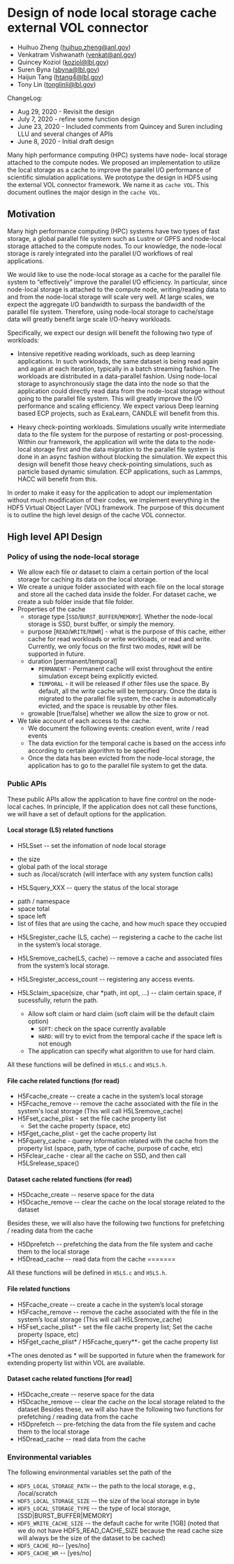 # Design of node local storage cache external VOL connector
* Huihuo Zheng (huihuo.zheng@anl.gov)
* Venkatram Vishwanath (venkat@anl.gov)
* Quincey Koziol (koziol@lbl.gov)
* Suren Byna (sbyna@lbl.gov)
* Haijun Tang (htang4@lbl.gov)
* Tony Lin (tonglinli@lbl.gov)

ChangeLog: 
* Aug 29, 2020 - Revisit the design
* July 7, 2020 - refine some function design
* June 23, 2020 - Included comments from Quincey and Suren including LLU and several changes of APIs
* June 8, 2020 - Initial draft design

Many hiph performance computing (HPC) systems have node- local storage attached to the compute nodes. We proposed an implementation to utilize the local storage as a cache to improve the parallel I/O performance of scientific simulation applications. We prototype the design in HDF5 using the external VOL connector framework. We name it as ```cache VOL```. This document outlines the major design in the ```cache VOL```. 


## Motivation
Many high performance computing (HPC) systems have two types of fast storage, a global parallel file system such as Lustre or GPFS and node-local storage attached to the compute nodes. To our knowledge, the node-local storage is rarely integrated into the parallel I/O workflows of real applications. 

We would like to use the node-local storage as a cache for the parallel file system to “effectively” improve the parallel I/O efficiency. In particular, since node-local storage is attached to the compute node, writing/reading data to and from the node-local storage will scale very well. At large scales, we expect the aggregate I/O bandwidth to surpass the bandwidth of the parallel file system. Therefore, using node-local storage to cache/stage data will greatly benefit large scale I/O-heavy workloads. 

Specifically, we expect our design will benefit the following two type of workloads: 

* Intensive repetitive reading workloads, such as deep learning applications. In such workloads, the same dataset is being read again and again at each iteration, typically in a batch streaming fashion. The workloads are distributed in a data-parallel fashion. Using node-local storage to asynchronously stage the data into the node so that the application could directly read data from the node-local storage without going to the parallel file system. This will greatly improve the I/O performance and scaling efficiency. We expect various Deep learning based ECP projects, such as ExaLearn, CANDLE will benefit from this. 

* Heavy check-pointing workloads. Simulations usually write intermediate data to the file system for the purpose of restarting or post-processing. Within our framework, the application will write the data to the node-local storage first and the data migration to the parallel file system is done in an async fashion without blocking the simulation. We expect this design will benefit those heavy check-pointing simulations, such as particle based dynamic simulation. ECP applications, such as Lammps, HACC will benefit from this. 


In order to make it easy for the application to adopt our implementation without much modification of their codes, we implement everything in the HDF5 Virtual Object Layer (VOL) framework. The purpose of this document is to outline the high level design of the cache VOL connector. 

## High level API Design 

### Policy of using the node-local storage
* We allow each file or dataset to claim a certain portion of the local storage for caching its data on the local storage.
* We create a unique folder associated with each file on the local storage and store all the cached data inside the folder. For dataset cache, we create a sub folder inside that file folder.  
* Properties of the cache
   - storage type [```SSD```/```BURST_BUFFER```/```MEMORY```]. Whether the node-local storage is SSD, burst buffer, or simply the memory. 
   - purpose [```READ```/```WRITE```/```RDWR```] - what is the purpose of this cache, either cache for read workloads or write workloads, or read and write. Currently, we only focus on the first two modes, ```RDWR``` will be supported in future. 
   - duration [permanent/temporal]
      - ```PERMANENT``` -  Permanent cache will exist throughout the entire simulation except being explicitly evicted.
      - ```TEMPORAL``` - it will be released if other files use the space. By default, all the write cache will be temporary. Once the data is migrated to the parallel file system, the cache is automatically evicted, and the space is reusable by other files.
   - growable [true/false] whether we allow the size to grow or not. 
* We take account of each access to the cache. 
  - We document the following events: creation event, write / read events
  - The data eviction for the temporal cache is based on the access info according to certain algorithm to be specified
  - Once the data has been evicted from the node-local storage, the application has to go to the parallel file system to get the data.

### Public APIs 
These public APIs allow the application to have fine control on the node-local caches. In principle, If the application does not call these functions, we will have a set of default options for the application.

#### Local storage (LS) related functions
* H5LSset -- set the infomation of node local storage
 - the size
 - global path of the local storage 
 - such as /local/scratch (will interface with any system function calls)
* H5LSquery_XXX -- query the status of the local storage
 - path / namespace
 - space total
 - space left
 - list of files that are using the cache, and how much space they occupied
* H5LSregister_cache (LS, cache) -- registering a cache to the cache list in the system’s local storage.
* H5LSremove_cache(LS, cache) -- remove a cache and associated files from the system’s local storage.
* H5LSregister_access_count -- registering any access events.

* H5LSclaim_space(size, char \*path, int opt, ...) -- claim certain space, if sucessfully, return the path. 
   * Allow soft claim or hard claim (soft claim will be the default claim option)
      - ```SOFT```: check on the space currently available
      - ```HARD```: will try to evict from the temporal cache if the space left is not enough
   * The application can specify what algorithm to use for hard claim. 

All these functions will be defined in ```H5LS.c``` and ```H5LS.h```. 

#### File cache related functions (for read)
* H5Fcache_create -- create a cache in the system’s local storage
* H5Fcache_remove -- remove the cache associated with the file in the system's local storage (This will call H5LSremove_cache)
* H5Fset_cache_plist - set the file cache property list
  * Set the cache property (space, etc)
* H5Fget_cache_plist - get the cache property list
* H5Fquery_cache - querey information related with the cache from the property list (space, path, type of cache, purpose of cache, etc)
* H5Fclear_cache - clear all the cache on SSD, and then call H5LSrelease_space()

#### Dataset cache related functions (for read)
* H5Dcache_create -- reserve space for the data
* H5Dcache_remove -- clear the cache on the local storage related to the dataset

Besides these, we will also have the following two functions for prefetching / reading data from the cache
* H5Dprefetch -- prefetching the data from the file system and cache them to the local storage
* H5Dread_cache -- read data from the cache
=======

All these functions will be defined in ```H5LS.c``` and ```H5LS.h```. 
#### File related functions
* H5Fcache_create -- create a cache in the system’s local storage
* H5Fcache_remove -- remove the cache associated with the file in the system’s local storage (This will call H5LSremove_cache)
* H5Fset_cache_plist* - set the file cache property list; Set the cache property (space, etc) 
* H5Fget_cache_plist* / H5Fcache_query**- get the cache property list

*The ones denoted as * will be supported in future when the framework for extending property list within VOL are available. 


#### Dataset cache related functions [for read]
* H5Dcache_create -- reserve space for the data
* H5Dcache_remove -- clear the cache on the local storage related to the dataset
Besides these, we will also have the following two functions for prefetching / reading data from the cache
* H5Dprefetch -- pre-fetching the data from the file system and cache them to the local storage
* H5Dread_cache -- read data from the cache


### Environmental variables 
The following environmental variables set the path of the 
* ```HDF5_LOCAL_STORAGE_PATH``` -- the path to the local storage, e.g., /local/scratch
* ```HDF5_LOCAL_STORAGE_SIZE``` -- the size of the local storage in byte
* ```HDF5_LOCAL_STORAGE_TYPE``` -- the type of local storage, [SSD|BURST_BUFFER|MEMORY]
* ```HDF5_WRITE_CACHE_SIZE``` -- the default cache for write [1GB] (noted that we do not have HDF5_READ_CACHE_SIZE because the read cache size will always be the size of the dataset to be cached)
* ```HDF5_CACHE_RD```-- [yes/no]
* ```HDF5_CACHE_WR``` -- [yes/no]

